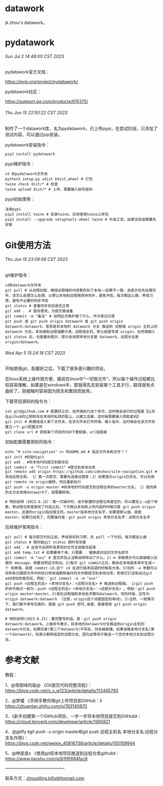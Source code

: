 # datawork


jk.zhou's datawork。



# pydatawork

###### Sun Jul 2 14:48:00 CST 2023

pydatawork官方文档：

https://pypi.org/project/pydatawork/


pydatawork社区：

https://support.qq.com/products/615375/


###### Thu Jun 15 22:50:22 CST 2023

制作了一个datawork库，名为pydatawork，已上传pypi，在尝试阶段，只添加了测试内容，可以通过pip安装。

pydatawork安装指令：

```shell
pip3 install pydatawork
```

pypi维护指令：

```shell
cd 到pydatawork文件夹
python3 setup.py sdist bdist_wheel # 打包
twine check dist/* # 检查
twine upload dist/* # 上传，需要输入帐号密码

```

pypi初始使用：

```shell
注册pypi
pip3 install twine # 安装twine，后续使用twine上传包
pip3 install --upgrade setuptools wheel twine # 升级工具，如果没安装需要先安装

```


# Git使用方法


###### Thu Jun 15 23:09:56 CST 2023

git维护指令：

```shell
cd到datawork文件夹
git pull # 从远程拉取，确保远程端的内容都存到了本地——如果不一致，会提示优先处理完毕，该怎么处理怎么处理，以便让本地和远程端保持同步，避免冲突。每次都这么做，养成习惯，避免不必要的同步冲突
git status # 查看同步状态是否正常
git add .  # 暂存更改，为提交做准备
git commit -m "备注" # 说明此次维护做了什么，作为笔记记录 
git push 或 git push origin datawork 或 git push origin datawork:datawork，意思是将本地的 datawork 分支 推送到 远程端 origin 主机上的 datawork 分支。本地端和远程端要分清。远程端主机，默认就是写成 origin。在终端输入 git status 后，也能看到提示，提示会说明本地分支是 datawork，远程分支是 origin/datawork。

```


###### Wed Apr 5 15:24:18 CST 2023

开始使用git，配置好之后，下载了很多感兴趣的项目。

在linux系统上操作很方便，据说在linux中“一切皆文件”，所以每个操作过程都比较容易理解，如果是在windows中，那就得先去安装某个工具才行，路径就有点曲折了，刚接触时容易因为陌生和繁琐而放弃。


下载项目源码的指令为：

```shell
ssh git@github.com # 配置好之后，在终端执行这个命令，这时候会进行的过程是【让存在github的公钥和存在本地的私钥匹配上，以建立连接，这时候需要输入钥匙密码】
git init # 新建或进入某个文件夹，在该文件夹打开终端，输入指令，这时候会在该文件夹建立一个.git配置文件
git clone url # 获取某个项目的SSH下载链接，url指链接
```

初始配置需要用到的指令：

```shell
echo "# site-navigation" >> README.md # 指定文件夹和文件？？
git init #初始化git
git add . #将本地代码提交到暂存区
git commit -m "first commit" #提交到本地仓库
git remote add origin https://github.com/ideshun/site-navigation.git # 添加远程仓库。 1）第一次提交，需要先连接远程库；2）如果提示origin已存在，可以先用 git remote rm origin删除，然后重新执行
git push -u origin master #将本地的代码提交到远程仓库的master分支。 1）我的库的主分支改成datawork了，就需要修改。

# 特别说明（2023.6.15）：第一次操作时，由于新建的远程仓库是空的，所以要加上-u这个参数，等远程仓库里面有了内容之后，下次再从本地库上传内容的时候只需 git push origin master。这里的origin指远程主机，master指本地分支名字，如果是默认值，就是master。如果已经改了，完整操作是：git push origin 本地分支名字：远程分支名字

```

后续维护常用指令：

```shell
git pull # 每次提交代码之前，养成良好的习惯，先 pull 一下代码，每次都这么做
git status # 随时敲git status 随时有惊喜
git add . # 此命令会把所有更改的文件全部暂存起来
git add temp.txt # 如果要单个来，只需要 . 替换成对应的文件名即可
git commit -m "xxx" # 提交并加上注释说明改动了什么。1)-m 参数表示可以直接输入后面的 message，简要说明这次改动。2)每次 git commit之后，都会在本地版本库中生成一个 哈希值，就是 commit-id,这个 id 在进行版本回退的时候有大用。3)加的 -a 参数可以将所有已跟踪文件中的执行修改或删除操作的文件都提交到本地仓库，即使它们没有经过git add添加到暂存区。例如：`git commit -a -m "xxx"`
git push <远程主机名> <本地分支名>：<远程分支名> # 推送到远程端。 1)git push 的命令格式一般为：push <远程主机名> <本地分支名>：<远程分支名> 。例如：git push origin master:master。2)我在远程端和本地名字都叫datawork，写的时候，应写为origin datawork:datawork （注意，origin这个词是固定的单词）。3)当然，一般情况下，我们都不用写后面的，直接 git push 即可,或者，直接使用 git push origin datawork。

# 特别说明(2023.6.15)：要完整写的话，是：git push origin datawork:datawork。上面命令表示，将本地的datawork分支推送到origin主机的datawork分支。如果后者(第二个datawork)不存在，则会被新建。如果省略本地分支名(第一个datawork)，则表示删除指定的远程分支，因为这等同于推送一个空的本地分支到远程分支。
```

# 参考文献

教程：

1、@带甜味的盐@ 《Git提交代码完整流程》：https://blog.csdn.net/s_y_w123/article/details/112465793

2、@梦魇 《手把手教你用git上传项目到GitHub：》https://zhuanlan.zhihu.com/p/193140870

3、《新手创建第一个GitHub项目，一步一步将本地项目提交到GitHub》：https://cloud.tencent.com/developer/article/1595821

4、@gblfy 《git push -u origin master和git push 远程主机名 本地分支名:远程分支名作用》：https://blog.csdn.net/weixin_40816738/article/details/105109944

5、@林皮皮s 《使用git将本地项目推送到远程仓库github》：https://www.jianshu.com/p/b1f9f684fac8

——————————————

联系方式：zhouqiling.bjfu@foxmail.com


